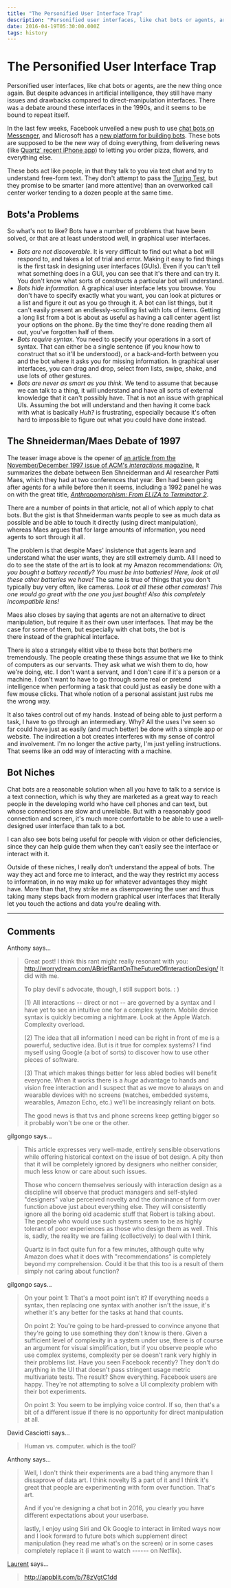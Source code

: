 ```yaml
---
title: "The Personified User Interface Trap"
description: "Personified user interfaces, like chat bots or agents, are the new thing once again. But despite advances in artificial intelligence, they still have many issues and drawbacks compared to direct-manipulation interfaces. There was a debate around these interfaces in the 1990s, and it seems to be bound to repeat itself."
date: 2016-04-19T05:30:00.000Z
tags: history
---
```


# The Personified User Interface Trap

Personified user interfaces, like chat bots or agents, are the new thing once again. But despite advances in artificial intelligence, they still have many issues and drawbacks compared to direct-manipulation interfaces. There was a debate around these interfaces in the 1990s, and it seems to be bound to repeat itself.<!--more-->

In the last few weeks, Facebook unveiled a new push to use <a href="http://newsroom.fb.com/news/2016/04/messenger-platform-at-f8/">chat bots on Messenger</a>, and Microsoft has a <a href="http://arstechnica.com/information-technology/2016/03/microsofts-new-ai-tools-help-developers-build-smart-apps-and-bots/">new platform for building bots</a>. These bots are supposed to be the new way of doing everything, from delivering news (like <a href="http://qz.com/613700/its-here-quartzs-first-news-app-for-iphone/">Quartz' recent iPhone app</a>) to letting you order pizza, flowers, and everything else.

These bots act like people, in that they talk to you via text chat and try to understand free-form text. They don't attempt to pass the <a href="http://modernhumorist.com/mh/0107/turing/">Turing Test</a>, but they promise to be smarter (and more attentive) than an overworked call center worker tending to a dozen people at the same time.

## Bots'a Problems

So what's not to like? Bots have a number of problems that have been solved, or that are at least understood well, in graphical user interfaces.

<ul>
    <li><em>Bots are not discoverable</em>. It is very difficult to find out what a bot will respond to, and takes a lot of trial and error. Making it easy to find things is the first task in designing user interfaces (GUIs). Even if you can't tell what something does in a GUI, you can see that it's there and can try it. You don't know what sorts of constructs a particular bot will understand.</li>
    <li><em>Bots hide information.</em> A graphical user interface lets you browse. You don't have to specify exactly what you want, you can look at pictures or a list and figure it out as you go through it. A bot can list things, but it can't easily present an endlessly-scrolling list with lots of items. Getting a long list from a bot is about as useful as having a call center agent list your options on the phone. By the time they're done reading them all out, you've forgotten half of them.</li>
    <li><em>Bots require syntax.</em> You need to specify your operations in a sort of syntax. That can either be a single sentence (if you know how to construct that so it'll be understood), or a back-and-forth between you and the bot where it asks you for missing information. In graphical user interfaces, you can drag and drop, select from lists, swipe, shake, and use lots of other gestures.</li>
    <li><em>Bots are never as smart as you think.</em> We tend to assume that because we can talk to a thing, it will understand and have all sorts of external knowledge that it can't possibly have. That is not an issue with graphical UIs. Assuming the bot will understand and then having it come back with what is basically <em>Huh?</em> is frustrating, especially because it's often hard to impossible to figure out what you could have done instead.</li>
</ul>

## The Shneiderman/Maes Debate of 1997

The teaser image above is the opener of <a href="http://www.cs.umd.edu/~ben/papers/Shn-Maes-v4n6-1997.pdf">an article from the November/December 1997 issue of ACM's <em>interactions</em> magazine.</a> It summarizes the debate between Ben Shneiderman and AI researcher Patti Maes, which they had at two conferences that year. Ben had been going after agents for a while before then it seems, including a 1992 panel he was on with the great title, <a href="http://citeseerx.ist.psu.edu/viewdoc/download?doi=10.1.1.80.3719&amp;rep=rep1&amp;type=pdf"><em>Anthropomorphism: From ELIZA to Terminator 2</em></a>.

There are a number of points in that article, not all of which apply to chat bots. But the gist is that Shneiderman wants people to see as much data as possible and be able to touch it directly (using direct manipulation), whereas Maes argues that for large amounts of information, you need agents to sort through it all.

The problem is that despite Maes' insistence that agents learn and understand what the user wants, they are still extremely dumb. All I need to do to see the state of the art is to look at my Amazon recommendations: <em>Oh, you bought a battery recently? You must be into batteries! Here, look at all these other batteries we have!</em> The same is true of things that you don't typically buy very often, like cameras. <em>Look at all these other cameras! This one would go great with the one you just bought! Also this completely incompatible lens!</em>

Maes also closes by saying that agents are not an alternative to direct manipulation, but require it as their own user interfaces. That may be the case for some of them, but especially with chat bots, the bot is there instead of the graphical interface.

There is also a strangely elitist vibe to these bots that bothers me tremendously. The people creating these things assume that we like to think of computers as our servants. They ask what we wish them to do, how we're doing, etc. I don't want a servant, and I don't care if it's a person or a machine. I don't want to have to go through some real or pretend intelligence when performing a task that could just as easily be done with a few mouse clicks. That whole notion of a personal assistant just rubs me the wrong way.

It also takes control out of my hands. Instead of being able to just perform a task, I have to go through an intermediary. Why? All the uses I've seen so far could have just as easily (and much better) be done with a simple app or website. The indirection a bot creates interferes with my sense of control and involvement. I'm no longer the active party, I'm just yelling instructions. That seems like an odd way of interacting with a machine.

## Bot Niches

Chat bots are a reasonable solution when all you have to talk to a service is a text connection, which is why they are marketed as a great way to reach people in the developing world who have cell phones and can text, but whose connections are slow and unreliable. But with a reasonably good connection and screen, it's much more comfortable to be able to use a well-designed user interface than talk to a bot.

I can also see bots being useful for people with vision or other deficiencies, since they can help guide them when they can't easily see the interface or interact with it.

Outside of these niches, I really don't understand the appeal of bots. The way they act and force me to interact, and the way they restrict my access to information, in no way make up for whatever advantages they might have. More than that, they strike me as disempowering the user and thus taking many steps back from modern graphical user interfaces that literally let you touch the actions and data you're dealing with.


---
## Comments

Anthony says…
>	Great post! I think this rant might really resonant with you: http://worrydream.com/ABriefRantOnTheFutureOfInteractionDesign/
>	It did with me. 
>	
>	To play devil's advocate, though, I still support bots. : )
>	
>	(1) All interactions -- direct or not --  are governed by a syntax and I have yet to see an intuitive one for a complex system. Mobile device syntax is quickly becoming a nightmare. Look at the Apple Watch. Complexity overload.
>	
>	(2) The idea that all information I need can be right in front of me is a powerful, seductive idea. But is it true for complex systems? I find myself using Google (a bot of sorts) to discover how to use other pieces of software. 
>	
>	(3) That which makes things better for less abled bodies will benefit everyone. When it works there is a *huge* advantage to hands and vision free interaction and I suspect that as we move to always on and wearable devices with no screens (watches, embedded systems, wearables, Amazon Echo, etc.) we'll be increasingly reliant on bots. 
>	
>	The good news is that tvs and phone screens keep getting bigger so it probably won't be one or the other.

gilgongo says…
>	This article expresses very well-made, entirely sensible observations while offering historical context on the issue of bot design. A pity then that it will be completely ignored by designers who neither consider, much less know or care about such issues.
>	
>	Those who concern themselves seriously with interaction design as a discipline will observe that product managers and self-styled "designers" value perceived novelty and the dominance of form over function above just about everything else. They will consistently ignore all the boring old academic stuff that Robert is talking about. The people who would use such systems seem to be as highly tolerant of poor experiences as those who design them as well. This is, sadly, the reality we are failing (collectively) to deal with I think.
>	
>	Quartz is in fact quite fun for a few minutes, although quite why Amazon does what it does with "recommendations" is completely beyond my comprehension. Could it be that this too is a result of them simply not caring about function?

gilgongo says…
>	On your point 1: That's a moot point isn't it? If everything needs a syntax, then replacing one syntax with another isn't the issue, it's whether it's any better for the tasks at hand that counts.
>	
>	On point 2: You're going to be hard-pressed to convince anyone that they're going to use something they don't know is there. Given a sufficient level of complexity in a system under use, there is of course an argument for visual simplification, but if you observe people who use complex systems, complexity per se doesn't rank very highly in their problems list. Have you seen Facebook recently? They don't do anything in the UI that doesn't pass stringent usage metric multivariate tests. The result? Show everything. Facebook users are happy. They're not attempting to solve a UI complexity problem with their bot experiments.
>	
>	On point 3: You seem to be implying voice control. If so, then that's a bit of a different issue if there is no opportunity for direct manipulation at all.

David Casciotti says…
>	Human vs. computer. which is the tool?

Anthony says…
>	Well, I don't think their experiments are a bad thing anymore than I dissaprove of data art. I think novelty IS a part of it and I think it's great that people are experimenting with form over function. That's art.
>	
>	And if you're designing a chat bot in 2016, you clearly you have different expectations about your userbase. 
>	
>	lastly, I enjoy using Siri and Ok Google to interact in limited ways now and I look forward to future bots which supplement direct manipulation (hey read me what's on the screen) or in some cases completely replace it (i want to watch ------ on Netflix).

<a href="http://www.appblit.com" rel="nofollow noopener" target="_blank">Laurent</a> says…
>	http://appblit.com/b/78zVgtC1dd


